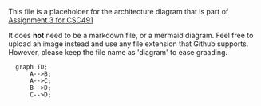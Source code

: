 This file is a placeholder for the architecture diagram that is part of [Assignment 3 for CSC491](https://csc491.dcsil.ca/assignments/a3/)

It does **not** need to be a markdown file, or a mermaid diagram. Feel free to upload an image instead and use any file extension that Github supports. However, please keep the file name as 'diagram' to ease graading.

```mermaid
  graph TD;
      A-->B;
      A-->C;
      B-->D;
      C-->D;
```
